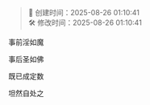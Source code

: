 <!-- timestamp inserted -->
> 📄 创建时间：2025-08-26 01:10:41  
> 🛠️ 修改时间：2025-08-26 01:10:41

事前淫如魔

事后圣如佛

既已成定数

坦然自处之